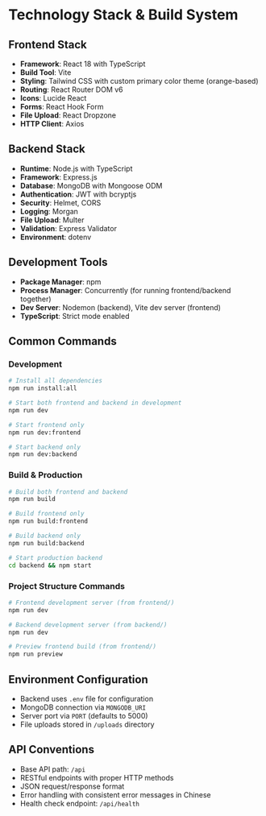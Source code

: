 # Technology Stack & Build System

## Frontend Stack
- **Framework**: React 18 with TypeScript
- **Build Tool**: Vite
- **Styling**: Tailwind CSS with custom primary color theme (orange-based)
- **Routing**: React Router DOM v6
- **Icons**: Lucide React
- **Forms**: React Hook Form
- **File Upload**: React Dropzone
- **HTTP Client**: Axios

## Backend Stack
- **Runtime**: Node.js with TypeScript
- **Framework**: Express.js
- **Database**: MongoDB with Mongoose ODM
- **Authentication**: JWT with bcryptjs
- **Security**: Helmet, CORS
- **Logging**: Morgan
- **File Upload**: Multer
- **Validation**: Express Validator
- **Environment**: dotenv

## Development Tools
- **Package Manager**: npm
- **Process Manager**: Concurrently (for running frontend/backend together)
- **Dev Server**: Nodemon (backend), Vite dev server (frontend)
- **TypeScript**: Strict mode enabled

## Common Commands

### Development
```bash
# Install all dependencies
npm run install:all

# Start both frontend and backend in development
npm run dev

# Start frontend only
npm run dev:frontend

# Start backend only  
npm run dev:backend
```

### Build & Production
```bash
# Build both frontend and backend
npm run build

# Build frontend only
npm run build:frontend

# Build backend only
npm run build:backend

# Start production backend
cd backend && npm start
```

### Project Structure Commands
```bash
# Frontend development server (from frontend/)
npm run dev

# Backend development server (from backend/)
npm run dev

# Preview frontend build (from frontend/)
npm run preview
```

## Environment Configuration
- Backend uses `.env` file for configuration
- MongoDB connection via `MONGODB_URI`
- Server port via `PORT` (defaults to 5000)
- File uploads stored in `/uploads` directory

## API Conventions
- Base API path: `/api`
- RESTful endpoints with proper HTTP methods
- JSON request/response format
- Error handling with consistent error messages in Chinese
- Health check endpoint: `/api/health`
